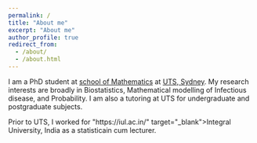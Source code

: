 ```yaml
---
permalink: /
title: "About me"
excerpt: "About me"
author_profile: true
redirect_from: 
  - /about/
  - /about.html
---
```


<p>I am a PhD student at <a href = "https://www.uts.edu.au/about/faculty-science/school-mathematical-and-physical-sciences">school of Mathematics</a>  at <a href = "https://www.uts.edu.au/" target="_blank">UTS, Sydney</a>. My research interests are broadly in Biostatistics, Mathematical modelling of Infectious disease, and Probability. I am also a tutoring at UTS for undergraduate and postgraduate subjects. </p>

<p> Prior to UTS, I worked for "https://iul.ac.in/" target="_blank">Integral University, India</a> as a statisticain cum lecturer. </p> 




